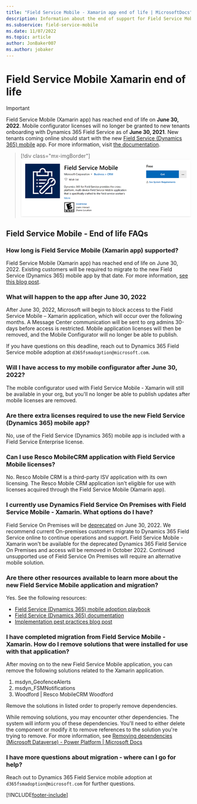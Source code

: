 ```yaml
---
title: "Field Service Mobile - Xamarin app end of life | MicrosoftDocs"
description: Information about the end of support for Field Service Mobile Xamarin app.
ms.subservice: field-service-mobile
ms.date: 11/07/2022
ms.topic: article
author: JonBaker007
ms.author: jobaker
---
```


# Field Service Mobile Xamarin end of life

> [!IMPORTANT]
> Field Service Mobile (Xamarin app) has reached end of life on **June 30, 2022**. Mobile configurator licenses will no longer be granted to new tenants onboarding with Dynamics 365 Field Service as of **June 30, 2021**. New tenants coming online should start with the new [Field Service (Dynamics 365) mobile](mobile-power-app-overview.md) app. For more information, visit [the documentation](mobile-power-app-get-started.md).

> [!div class="mx-imgBorder"]
> ![Field Service Mobile Xamarin app in the Windows app store.](media/mobile-field-service-mobile-windows-app-store.png)


## Field Service Mobile - End of life FAQs

### How long is Field Service Mobile (Xamarin app) supported?

Field Service Mobile (Xamarin app) has reached end of life on June 30, 2022. Existing customers will be required to migrate to the new Field Service (Dynamics 365) mobile app by that date. For more information, [see this blog post](https://cloudblogs.microsoft.com/dynamics365/it/2020/05/01/next-generation-field-service-mobile-app-available/).

### What will happen to the app after June 30, 2022

After June 30, 2022, Microsoft will begin to block access to the Field Service Mobile – Xamarin application, which will occur over the following months. A Message Center communication will be sent to org admins 30-days before access is restricted. Mobile application licenses will then be removed, and the Mobile Configurator will no longer be able to publish.  

If you have questions on this deadline, reach out to Dynamics 365 Field Service mobile adoption at `d365fsmadoption@microsoft.com`.

### Will I have access to my mobile configurator after June 30, 2022?

The mobile configurator used with Field Service Mobile - Xamarin will still be available in your org, but you'll no longer be able to publish updates after mobile licenses are removed.

### Are there extra licenses required to use the new Field Service (Dynamics 365) mobile app?

No, use of the Field Service (Dynamics 365) mobile app is included with a Field Service Enterprise license. 

### Can I use Resco MobileCRM application with Field Service Mobile licenses?

No. Resco Mobile CRM is a third-party ISV application with its own licensing. The Resco Mobile CRM application isn't eligible for use with licenses acquired through the Field Service Mobile (Xamarin app). 


### I currently use Dynamics Field Service On Premises with Field Service Mobile - Xamarin. What options do I have?

Field Service On Premises will be [deprecated](/dynamics365/field-service/deprecations-field-service#dynamics-365-field-service-on-premises---june-30-2022) on June 30, 2022. We recommend current On-premises customers migrate to Dynamics 365 Field Service online to continue operations and support. Field Service Mobile - Xamarin won't be available for the deprecated Dynamics 365 Field Service On Premises and access will be removed in October 2022. Continued unsupported use of Field Service On Premises will require an alternative mobile solution.

### Are there other resources available to learn more about the new Field Service Mobile application and migration?

Yes. See the following resources: 

- [Field Service (Dynamics 365) mobile adoption playbook](https://aka.ms/fsmobile-adoption)
- [Field Service (Dynamics 365) documentation](/dynamics365/field-service/mobile-2020-power-platform)
- [Implementation pest practices blog post](https://cloudblogs.microsoft.com/dynamics365/it/2021/04/21/5-tips-for-implementing-the-field-service-dynamics-365-mobile-app/)

### I have completed migration from Field Service Mobile - Xamarin. How do I remove solutions that were installed for use with that application?

After moving on to the new Field Service Mobile application, you can remove the following solutions related to the Xamarin application.

1. msdyn_GeofenceAlerts
2. msdyn_FSMNotifications
3. Woodford | Resco MobileCRM Woodford

Remove the solutions in listed order to properly remove dependencies.

While removing solutions, you may encounter other dependencies. The system will inform you of these dependencies. You'll need to either delete the component or modify it to remove references to the solution you're trying to remove.
For more information, see [Removing dependencies (Microsoft Dataverse) - Power Platform | Microsoft Docs](/power-platform/alm/removing-dependencies)

### I have more questions about migration - where can I go for help?

Reach out to Dynamics 365 Field Service mobile adoption at `d365fsmadoption@microsoft.com` for further questions.

[!INCLUDE[footer-include](../includes/footer-banner.md)]
